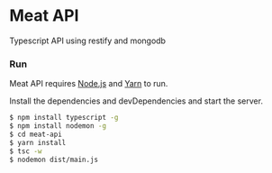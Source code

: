 # Meat API

Typescript API using restify and mongodb

### Run

Meat API requires [Node.js](https://nodejs.org/) and [Yarn](https://yarnpkg.com/) to run.

Install the dependencies and devDependencies and start the server.

```sh
$ npm install typescript -g
$ npm install nodemon -g
$ cd meat-api
$ yarn install
$ tsc -w
$ nodemon dist/main.js
```

